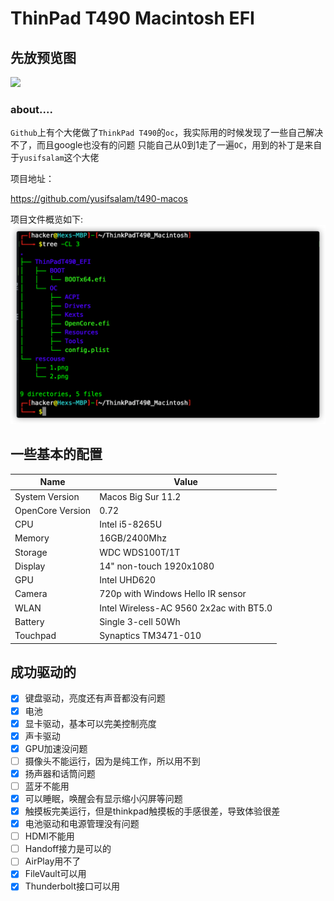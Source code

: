 # ThinPad T490 Macintosh EFI
## 先放预览图
![](rescouse/1.png)
### about....
`Github`上有个大佬做了`ThinkPad T490`的`oc`，我实际用的时候发现了一些自己解决不了，而且google也没有的问题
只能自己从0到1走了一遍`OC`，用到的补丁是来自于`yusifsalam`这个大佬

项目地址：

https://github.com/yusifsalam/t490-macos

项目文件概览如下:
![](rescouse/2.png)
## 一些基本的配置
Name|Value
-|-
System Version|Macos Big Sur 11.2
OpenCore Version|0.72
CPU|Intel i5-8265U
Memory|16GB/2400Mhz                       
Storage| WDC WDS100T/1T
Display| 14" non-touch 1920x1080
GPU|Intel UHD620
Camera| 720p with Windows Hello IR sensor
WLAN|Intel Wireless-AC 9560 2x2ac with BT5.0
Battery|Single 3-cell 50Wh
Touchpad|Synaptics TM3471-010  

## 成功驱动的
- [x] 键盘驱动，亮度还有声音都没有问题
- [x] 电池
- [x] 显卡驱动，基本可以完美控制亮度
- [x] 声卡驱动
- [x] GPU加速没问题
- [ ] 摄像头不能运行，因为是纯工作，所以用不到
- [x] 扬声器和话筒问题
- [ ] 蓝牙不能用
- [x] 可以睡眠，唤醒会有显示缩小闪屏等问题
- [x] 触摸板完美运行，但是thinkpad触摸板的手感很差，导致体验很差
- [x] 电池驱动和电源管理没有问题
- [ ] HDMI不能用
- [ ] Handoff接力是可以的
- [ ] AirPlay用不了
- [x] FileVault可以用
- [x] Thunderbolt接口可以用
